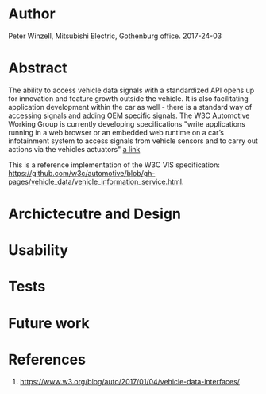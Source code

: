 # Author
Peter Winzell, Mitsubishi Electric, Gothenburg office. 2017-24-03

# Abstract

The ability to access vehicle data signals with a standardized API opens up for innovation and feature growth outside the vehicle. It is also facilitating application development within the car as well - there is a standard way of accessing signals and adding OEM specific signals. The W3C Automotive Working Group is currently developing specifications "write applications running in a web browser or an embedded web runtime on a car’s infotainment system to access signals from vehicle sensors and to carry out actions via the vehicles actuators" [a link](https://github.com/user/repo/blob/branch/other_file.m)

This is a reference implementation of the W3C VIS specification: https://github.com/w3c/automotive/blob/gh-pages/vehicle_data/vehicle_information_service.html. 
# Archictecutre and Design
# Usability
# Tests
# Future work
# References
1) https://www.w3.org/blog/auto/2017/01/04/vehicle-data-interfaces/
